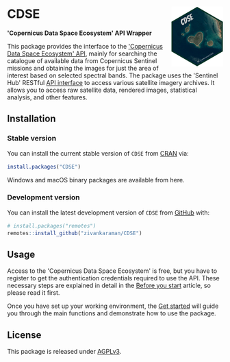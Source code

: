 # CDSE <a href="https://zivankaraman.github.io/CDSE/"><img src="man/figures/logo.png" alt="CDSE website" align="right" height="140"/></a>

**'Copernicus Data Space Ecosystem' API Wrapper**

This package provides the interface to the ['Copernicus Data Space Ecosystem' API](https://dataspace.copernicus.eu/analyse/apis), mainly for searching the catalogue of available data from Copernicus Sentinel missions and obtaining the images for just the area of interest based on selected spectral bands. The package uses the 'Sentinel Hub' RESTful [API interface](https://dataspace.copernicus.eu/analyse/apis/sentinel-hub) to access various satellite imagery archives. It allows you to access raw satellite data, rendered images, statistical analysis, and other features.

## Installation

### Stable version

You can install the current stable version of `CDSE` from [CRAN](https://cran.r-project.org/package=CDSE) via:

``` r
install.packages("CDSE")
```

Windows and macOS binary packages are available from here.

### Development version

You can install the latest development version of `CDSE` from [GitHub](https://github.com/zivankaraman/CDSE) with:

``` r
# install.packages("remotes")
remotes::install_github("zivankaraman/CDSE")
```

## Usage

Access to the 'Copernicus Data Space Ecosystem' is free, but you have to register to get the authentication credentials required to use the API. These necessary steps are explained in detail in the [Before you start](https://zivankaraman.github.io/CDSE/articles/BeforeYouStart.html) article, so please read it first.

Once you have set up your working environment, the [Get started](https://zivankaraman.github.io/CDSE/articles/CDSE.html) will guide you through the main functions and demonstrate how to use the package.

## License

This package is released under [AGPLv3](https://cran.r-project.org/web/licenses/AGPL-3).
